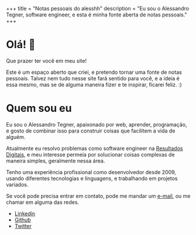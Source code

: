 +++
title = "Notas pessoais do alesshh"
description = "Eu sou o Alessandro Tegner, software engineer, e esta é minha fonte aberta de notas pessoais."
+++

#  Olá! 👋

Que prazer ter você em meu site! 

Este é um espaço aberto que criei, e pretendo tornar uma fonte de notas pessoais. Talvez nem tudo nesse site fará sentido para você, e a ideia é essa mesmo, mas se de alguma maneira fizer e te inspirar, ficarei feliz. :)


# Quem sou eu

Eu sou o Alessandro Tegner, apaixonado por web, aprender, programação, e gosto de combinar isso para construir coisas que facilitem a vida de alguém.

Atualmente eu resolvo problemas como software engineer na [Resultados Digitais](https://resultadosdigitais.com.br/), e meu interesse permeia por solucionar coisas complexas de maneira simples, geralmente nessa área.

Tenho uma experiência profissional como desenvolvedor desde 2009, usando diferentes tecnologias e linguagens, e trabalhando em projetos variados. 


Se você pode precisa entrar em contato, pode me mandar um <a href="mailto:alessandro.tegner@gmail.com">e-mail</a>, ou me chamar em alguma das redes.

- [Linkedin](https://linkedin.com/in/alesshh)
- [Github](https://github.com/alesshh)
- [Twitter](https://twitter.com/alesshh)

